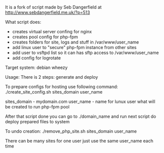It is a fork of script made by Seb Dangerfield at http://www.sebdangerfield.me.uk/?p=513

What script does:
* creates virtual server confing for nginx 
* creates pool config for php-fpm  
* creates folders for site, logs and stuff in /var/www/user_name 
* add linux user to "secure" php-fpm instance from other sites 
* add user to vsftpd list so it can has sftp access to /var/www/user_name 
* add config for logrotate 

Target system: debian wheezy

Usage: 
There is 2 steps: generate and deploy

To prepare configs for hosting use following command: 
./create_site_config.sh sites_domain user_name 

sites_domain - mydomain.com 
user_name - name for lunux user what will be created to run php-fpm pool 

After that script done you can go to ./domain_name and run next script do deploy prepared files to system

To undo creation: 
./remove_php_site.sh sites_domain user_name 

There can be many sites for one user just use the same user_name each time 
